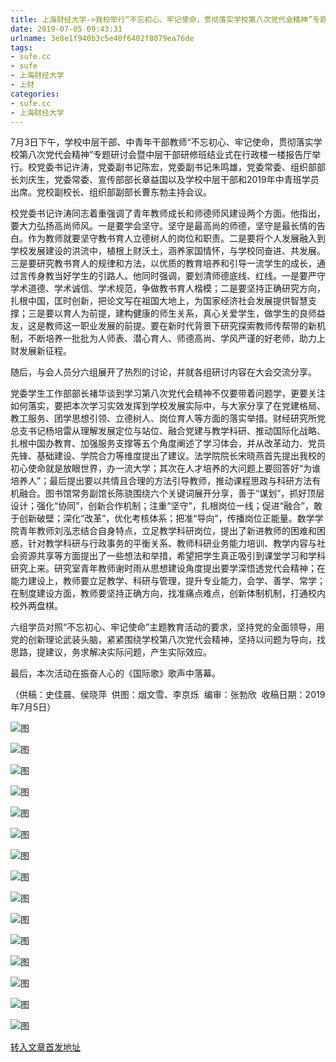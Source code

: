 ```yaml
---
title: 上海财经大学->我校举行“不忘初心、牢记使命，贯彻落实学校第八次党代会精神”专题研讨会暨中层干部研修班结业式 | sufe.cc
date: 2019-07-05 09:43:31
urlname: 3e8e1f940b3c5e40f6402f8079ea76de
tags: 
- sufe.cc
- sufe
- 上海财经大学
- 上财
categories:
- sufe.cc
- 上海财经大学
---
```



7月3日下午，学校中层干部、中青年干部教师“不忘初心、牢记使命，贯彻落实学校第八次党代会精神”专题研讨会暨中层干部研修班结业式在行政楼一楼报告厅举行。校党委书记许涛，党委副书记陈宏，党委副书记朱鸣雄，党委常委、组织部部长刘庆生，党委常委、宣传部部长章益国以及学校中层干部和2019年中青班学员出席。党校副校长、组织部副部长曹东勃主持会议。

校党委书记许涛同志着重强调了青年教师成长和师德师风建设两个方面。他指出，要大力弘扬高尚师风。一是要学会坚守。坚守是最高尚的师德，坚守是最长情的告白。作为教师就要坚守教书育人立德树人的岗位和职责。二是要将个人发展融入到学校发展建设的洪流中，植根上财沃土，涵养家国情怀，与学校同奋进、共发展。三是要研究教书育人的规律和方法，以优质的教育培养和引导一流学生的成长，通过言传身教当好学生的引路人。他同时强调，要划清师德底线、红线。一是要严守学术道德、学术诚信、学术规范，争做教书育人楷模；二是要坚持正确研究方向，扎根中国，匡时创新，把论文写在祖国大地上，为国家经济社会发展提供智慧支撑；三是要以育人为前提，建构健康的师生关系，真心关爱学生，做学生的良师益友，这是教师这一职业发展的前提。要在新时代背景下研究探索教师传帮带的新机制，不断培养一批批为人师表、潜心育人、师德高尚、学风严谨的好老师，助力上财发展新征程。

随后，与会人员分六组展开了热烈的讨论，并就各组研讨内容在大会交流分享。

党委学生工作部部长褚华谈到学习第八次党代会精神不仅要带着问题学，更要关注如何落实，要把本次学习实效发挥到学校发展实际中，与大家分享了在党建格局、教工服务、团学思想引领、立德树人、岗位育人等方面的落实举措。财经研究所党总支书记杨培雷从理解发展定位与站位、融合党建与教学科研、推动国际化战略、扎根中国办教育、加强服务支撑等五个角度阐述了学习体会，并从改革动力、党员先锋、基础建设、学院合力等维度提出了建议。法学院院长宋晓燕首先提出我校的初心使命就是放眼世界，办一流大学；其次在人才培养的大问题上要回答好“为谁培养人”；最后提出要以共情且合理的方法引导教师，推动课程思政与科研方法有机融合。图书馆常务副馆长陈骁围绕六个关键词展开分享，善于“谋划”，抓好顶层设计；强化“协同”，创新合作机制；注重“坚守”，扎根岗位一线；促进“融合”，敢于创新破壁；深化“改革”，优化考核体系；把准“导向”，传播岗位正能量。数学学院青年教师刘泓志结合自身特点，立足教学科研岗位，提出了新进教师的困难和困惑，针对教学科研与行政事务的平衡关系、教师科研业务能力培训、教学内容与社会资源共享等方面提出了一些想法和举措，希望把学生真正吸引到课堂学习和学科研究上来。研究室青年教师谢时雨从思想建设角度提出要学深悟透党代会精神；在能力建设上，教师要立足教学、科研与管理，提升专业能力，会学、善学、常学；在制度建设方面，教师要坚持正确方向，找准痛点难点，创新体制机制，打通校内校外两盘棋。

六组学员对照“不忘初心、牢记使命”主题教育活动的要求，坚持党的全面领导，用党的创新理论武装头脑，紧紧围绕学校第八次党代会精神，坚持以问题为导向，找思路，提建议，务求解决实际问题，产生实际效应。

最后，本次活动在振奋人心的《国际歌》歌声中落幕。

（供稿：史佳晨、侯晓萍  供图：烟文雪、李京烁  编审：张勃欣  收稿日期：2019年7月5日）



![图](http://news.sufe.edu.cn/_upload/article/images/81/d5/2186302a470383c7b0c8890afa31/462a6c29-4718-4b5b-a503-d5337d0d591a.jpg)

![图](http://news.sufe.edu.cn/_upload/article/images/81/d5/2186302a470383c7b0c8890afa31/3f44785c-6cdd-4d3d-8122-083bfdd03969.jpg)

![图](http://news.sufe.edu.cn/_upload/article/images/81/d5/2186302a470383c7b0c8890afa31/e1bfd0f3-235b-48e4-a364-4da7362712a0.jpg)

![图](http://news.sufe.edu.cn/_upload/article/images/81/d5/2186302a470383c7b0c8890afa31/e5da94f8-9d03-4bff-af08-5494a3c09a82.jpg)

![图](http://news.sufe.edu.cn/_upload/article/images/81/d5/2186302a470383c7b0c8890afa31/bf803967-693b-45e6-b722-639ee3e49127.jpg)

![图](http://news.sufe.edu.cn/_upload/article/images/81/d5/2186302a470383c7b0c8890afa31/4c9f52b3-937c-482e-b302-a5fa82113758.jpg)

![图](http://news.sufe.edu.cn/_upload/article/images/81/d5/2186302a470383c7b0c8890afa31/6949adca-65e5-41dc-bf27-beee23fd8840.jpg)

![图](http://news.sufe.edu.cn/_upload/article/images/81/d5/2186302a470383c7b0c8890afa31/c225675f-65d0-4e49-ad39-340ec37c5cef.jpg)

![图](http://news.sufe.edu.cn/_upload/article/images/81/d5/2186302a470383c7b0c8890afa31/59a7f048-6e1b-4acd-8fbb-6931948f82a8.jpg)

![图](http://news.sufe.edu.cn/_upload/article/images/81/d5/2186302a470383c7b0c8890afa31/45801ea3-a870-4848-b60c-5c9f82be06c8.jpg)

![图](http://news.sufe.edu.cn/_upload/article/images/81/d5/2186302a470383c7b0c8890afa31/7b30d631-ee8e-4e86-a1a7-7d9adc879003.jpg)

![图](http://news.sufe.edu.cn/_upload/article/images/81/d5/2186302a470383c7b0c8890afa31/0a52b0d6-634c-4e2c-847d-86dd205fb29c.jpg)

![图](http://news.sufe.edu.cn/_upload/article/images/81/d5/2186302a470383c7b0c8890afa31/70ff56de-71a6-4eac-bd35-fc6af3fa3242.jpg)

![图](http://news.sufe.edu.cn/_upload/article/images/81/d5/2186302a470383c7b0c8890afa31/80e1b85e-974a-496f-a857-e7ce08f621e2.jpg)

![图](http://news.sufe.edu.cn/_upload/article/images/81/d5/2186302a470383c7b0c8890afa31/c5dccbba-cc5b-487e-a895-9ffa06bc30a4.jpg)

[转入文章首发地址](http://news.sufe.edu.cn/db/62/c179a121698/page.htm)
